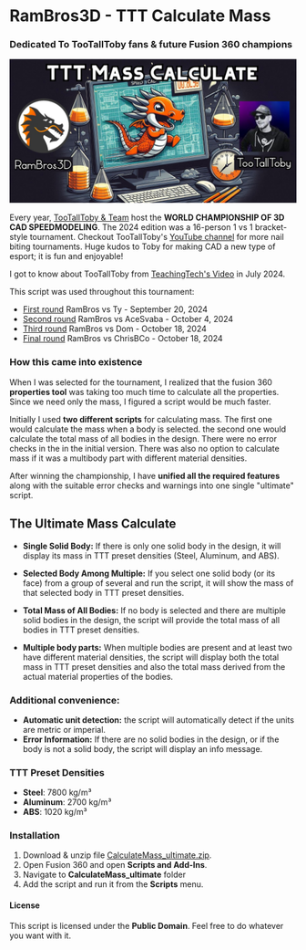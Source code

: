 # RamBros3D - TTT Calculate Mass

### Dedicated To TooTallToby fans & future Fusion 360 champions

![RamBros3D-TooTallToby-MassCalculate](Rambros-TooTallToby-MassCalculate-Ultimate.jpg)

Every year, [TooTallToby & Team](https://www.toottalltoby.com/) host the **WORLD CHAMPIONSHIP OF 3D CAD SPEEDMODELING**.
The 2024 edition was a 16-person 1 vs 1 bracket-style tournament. Checkout TooTallToby's [YouTube channel](https://www.youtube.com/@TooTallToby) for more nail biting tournaments.
Huge kudos to Toby for making CAD a new type of esport; it is fun and enjoyable!

I got to know about TooTallToby from [TeachingTech's Video](https://youtu.be/vGiJLhZ6gIY) in July 2024.

This script was used throughout this tournament:
- [First round](https://youtu.be/5SBDwwzF7B0?t=4938) RamBros vs Ty - September 20, 2024
- [Second round](https://youtu.be/WHVznU5a2hA?t=4873) RamBros vs AceSvaba - October 4, 2024
- [Third round](https://youtu.be/_7c9lpb-9rE?t=6359) RamBros vs Dom - October 18, 2024
- [Final round](https://youtu.be/_7c9lpb-9rE?t=11400) RamBros vs ChrisBCo - October 18, 2024

### How this came into existence

When I was selected for the tournament, I realized that the fusion 360 **properties tool** was taking too much time to calculate all the properties. Since we need only the mass, I figured a script would be much faster.

Initially I used **two different scripts** for calculating mass. The first one would calculate the mass when a body is selected. the second one would calculate the total mass of all bodies in the design. There were no error checks in the in the initial version. There was also no option to calculate mass if it was a multibody part with different material densities.

After winning the championship, I have **unified all the required features** along with the suitable error checks and warnings into one single "ultimate" script.


## The Ultimate Mass Calculate
- **Single Solid Body:** If there is only one solid body in the design, it will display its mass in TTT preset densities (Steel, Aluminum, and ABS).

- **Selected Body Among Multiple:** If you select one solid body (or its face) from a group of several and run the script, it will show the mass of that selected body in TTT preset densities.

- **Total Mass of All Bodies:** If no body is selected and there are multiple solid bodies in the design, the script will provide the total mass of all bodies in TTT preset densities.

- **Multiple body parts:** When multiple bodies are present and at least two have different material densities, the script will display both the total mass in TTT preset densities and also the total mass derived from the actual material properties of the bodies.

### Additional convenience:
- **Automatic unit detection:** the script will automatically detect if the units are metric or imperial.
- **Error Information:** If there are no solid bodies in the design, or if the body is not a solid body, the script will display an info message.

### TTT Preset Densities
- **Steel**: 7800 kg/m³
- **Aluminum**: 2700 kg/m³
- **ABS**: 1020 kg/m³

### Installation
1. Download & unzip file [CalculateMass_ultimate.zip](https://github.com/rambros3d/CalculateMass-fusion360/releases/download/ttt/CalculateMass_ultimate.zip).
2. Open Fusion 360 and open **Scripts and Add-Ins**.
3. Navigate to **CalculateMass_ultimate** folder
4. Add the script and run it from the **Scripts** menu.

#### License
This script is licensed under the **Public Domain**.
Feel free to do whatever you want with it.